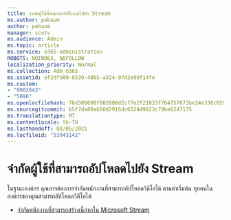 ```yaml
---
title: จํากัดผู้ใช้ที่สามารถอัปโหลดไปยัง Stream
ms.author: pebaum
author: pebaum
manager: scotv
ms.audience: Admin
ms.topic: article
ms.service: o365-administration
ROBOTS: NOINDEX, NOFOLLOW
localization_priority: Normal
ms.collection: Adm_O365
ms.assetid: ef2df989-8539-48b5-a324-97d2e09f14fe
ms.custom:
- "9002643"
- "5096"
ms.openlocfilehash: 76d389698f082608d2cf7e2f21033f764757873be24e330c0596e053b4a85ea6
ms.sourcegitcommit: b5f7da89a650d2915dc652449623c78be6247175
ms.translationtype: MT
ms.contentlocale: th-TH
ms.lasthandoff: 08/05/2021
ms.locfileid: "53943142"
---
```

# <a name="restrict-users-who-can-upload-to-stream"></a>จํากัดผู้ใช้ที่สามารถอัปโหลดไปยัง Stream

ในฐานะองค์กร คุณอาจต้องการจํากัดพนักงานที่สามารถอัปโหลดวิดีโอได้ ตามค่าเริ่มต้น ทุกคนในองค์กรของคุณสามารถอัปโหลดวิดีโอได้

- [จํากัดพนักงานที่สามารถสร้างเนื้อหาใน Microsoft Stream](/stream/restrict-uploaders)
